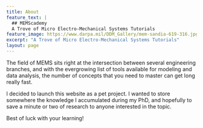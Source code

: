 ```yaml
---
title: About
feature_text: |
  ## MEMScademy
  A Trove of Micro Electro-Mechanical Systems Tutorials
feature_image: https://www.darpa.mil/DDM_Gallery/mem-sandia-619-316.jpg
excerpt: "A Trove of Micro Electro-Mechanical Systems Tutorials"
layout: page
---
```


The field of MEMS sits right at the intersection between several engineering branches, and with the evergrowing list of tools available for modeling and data analysis, the number of concepts that you need to master can get long really fast.

I decided to launch this website as a pet project. I wanted to store somewhere the knowledge I accumulated during my PhD, and hopefully to save a minute or two of research to anyone interested in the topic.

Best of luck with your learning!
